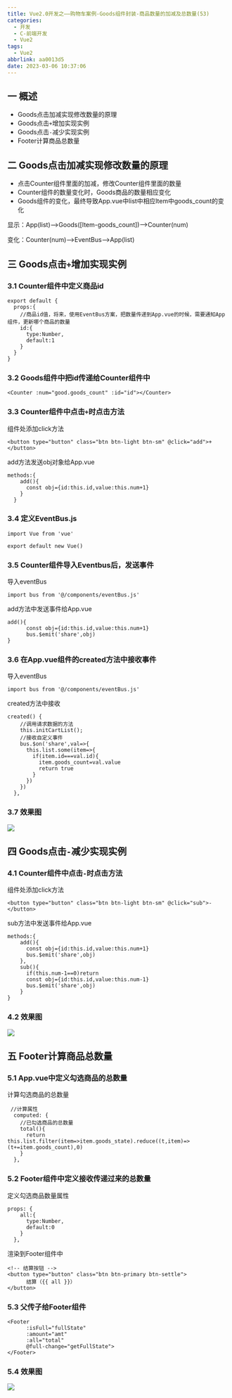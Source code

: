 ```yaml
---
title: Vue2.0开发之——购物车案例-Goods组件封装-商品数量的加减及总数量(53)
categories:
  - 开发
  - C-前端开发
  - Vue2
tags:
  - Vue2
abbrlink: aa0013d5
date: 2023-03-06 10:37:06
---
```

## 一 概述

* Goods点击加减实现修改数量的原理
* Goods点击`+`增加实现实例
* Goods点击`-`减少实现实例
* Footer计算商品总数量

<!--more-->

## 二  Goods点击加减实现修改数量的原理

* 点击Counter组件里面的加减，修改Counter组件里面的数量
* Counter组件的数量变化时，Goods商品的数量相应变化
* Goods组件的变化，最终导致App.vue中list中相应Item中goods_count的变化

显示：App(list)——>Goods([Item-goods_count])——>Counter(num)

变化：Counter(num)——>EventBus——>App(list)

## 三 Goods点击`+`增加实现实例

### 3.1 Counter组件中定义商品id

```
export default {
  props:{
    //商品id值，将来，使用EventBus方案，把数量传递到App.vue的时候，需要通知App组件，更新哪个商品的数量
    id:{
      type:Number,
      default:1
    }
  }
}
```

### 3.2 Goods组件中把id传递给Counter组件中

```
<Counter :num="good.goods_count" :id="id"></Counter>
```

### 3.3 Counter组件中点击`+`时点击方法

组件处添加click方法

```
<button type="button" class="btn btn-light btn-sm" @click="add">+</button>
```

add方法发送obj对象给App.vue

```
methods:{
    add(){
      const obj={id:this.id,value:this.num+1}
    }
  }
```

### 3.4 定义EventBus.js

```
import Vue from 'vue'

export default new Vue()
```

### 3.5 Counter组件导入Eventbus后，发送事件

导入eventBus

```
import bus from '@/components/eventBus.js'
```

add方法中发送事件给App.vue

```
add(){
      const obj={id:this.id,value:this.num+1}
      bus.$emit('share',obj)
}
```

### 3.6 在App.vue组件的created方法中接收事件

导入eventBus

```
import bus from '@/components/eventBus.js'
```

created方法中接收

```
created() {
    //调用请求数据的方法
    this.initCartList();
    //接收自定义事件
    bus.$on('share',val=>{
      this.list.some(item=>{
        if(item.id===val.id){
          item.goods_count=val.value
          return true
        }
      })
    })
  },
```

### 3.7 效果图
![][1]

## 四 Goods点击`-`减少实现实例

### 4.1 Counter组件中点击`-`时点击方法

组件处添加click方法

```
<button type="button" class="btn btn-light btn-sm" @click="sub">-</button>
```

sub方法中发送事件给App.vue

```
methods:{
    add(){
      const obj={id:this.id,value:this.num+1}
      bus.$emit('share',obj)
    },
    sub(){
      if(this.num-1==0)return
      const obj={id:this.id,value:this.num-1}
      bus.$emit('share',obj)
    }
}
```

### 4.2 效果图

![][2]

## 五 Footer计算商品总数量

### 5.1 App.vue中定义勾选商品的总数量

计算勾选商品的总数量

```
 //计算属性
  computed: {
    //已勾选商品的总数量
    total(){
      return this.list.filter(item=>item.goods_state).reduce((t,item)=>(t+=item.goods_count),0)
    }
  },
```

### 5.2 Footer组件中定义接收传递过来的总数量

定义勾选商品数量属性

```
props: {
    all:{
      type:Number,
      default:0
    }
  },
```

渲染到Footer组件中

```
<!-- 结算按钮 -->
<button type="button" class="btn btn-primary btn-settle">
      结算（{{ all }}）
</button>
```

### 5.3 父传子给Footer组件

```
<Footer
      :isFull="fullState"
      :amount="amt"
      :all="total"
      @full-change="getFullState">
</Footer>
```

### 5.4 效果图

![][3]



[1]:https://cdn.staticaly.com/gh/PGzxc/CDN/master/blog-vue/vue2.0-53-cart-goods-num-add.gif
[2]:https://cdn.staticaly.com/gh/PGzxc/CDN/master/blog-vue/vue2.0-53-cart-goods-num-sub.gif
[3]:https://cdn.staticaly.com/gh/PGzxc/CDN/master/blog-vue/vue2.0-53-cart-footer-total.gif
